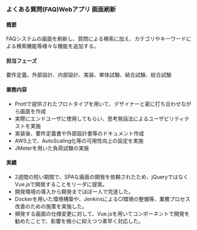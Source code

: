 ### **よくある質問(FAQ)Webアプリ 画面刷新**
#### 概要
FAQシステムの画面を刷新し、質問による検索に加え、カテゴリやキーワードによる検索機能等様々な機能を追加する。

#### 担当フェーズ
要件定義、外部設計、内部設計、実装、単体試験、結合試験、総合試験

#### 業務内容
- Prottで提供されたプロトタイプを用いて、デザイナーと密に打ち合わせながら画面を作成
- 実際にエンドユーザに使用してもらい、思考発話法によるユーザビリティテストを実施
- 実装後、要件定義書や外部設計書等のドキュメント作成
- AWS上で、AutoScaling化等の可用性向上の設定を実施
- JMeterを用いた負荷試験の実施

#### 実績
- 2週間の短い期間で、SPAな画面の開発を依頼されたため、jQueryではなくVue.jsで開発することをリーダに提案。
- 開発環境の導入から開発までほぼ一人で完遂した。
- Dockerを用いた環境構築や、JenkinsによるCI環境の整備等、業務プロセス改善のための施策を実施した。
- 頻発する画面の仕様変更に対して、Vue.jsを用いてコンポーネントで開発を勧めたことで、影響を微小に抑えつつ素早く対応した。

